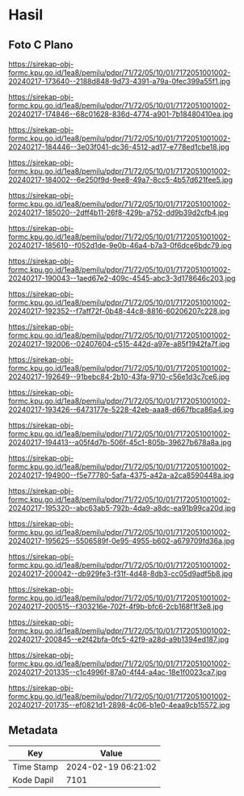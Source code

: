 # Hasil

## Foto C Plano

https://sirekap-obj-formc.kpu.go.id/1ea8/pemilu/pdpr/71/72/05/10/01/7172051001002-20240217-173640--2188d848-9d73-4391-a79a-0fec399a55f1.jpg

https://sirekap-obj-formc.kpu.go.id/1ea8/pemilu/pdpr/71/72/05/10/01/7172051001002-20240217-174846--68c01628-836d-4774-a901-7b18480410ea.jpg

https://sirekap-obj-formc.kpu.go.id/1ea8/pemilu/pdpr/71/72/05/10/01/7172051001002-20240217-184446--3e03f041-dc36-4512-ad17-e778ed1cbe18.jpg

https://sirekap-obj-formc.kpu.go.id/1ea8/pemilu/pdpr/71/72/05/10/01/7172051001002-20240217-184002--6e250f9d-9ee8-49a7-8cc5-4b57d621fee5.jpg

https://sirekap-obj-formc.kpu.go.id/1ea8/pemilu/pdpr/71/72/05/10/01/7172051001002-20240217-185020--2dff4b11-26f8-429b-a752-dd9b39d2cfb4.jpg

https://sirekap-obj-formc.kpu.go.id/1ea8/pemilu/pdpr/71/72/05/10/01/7172051001002-20240217-185610--f052d1de-9e0b-46a4-b7a3-0f6dce6bdc79.jpg

https://sirekap-obj-formc.kpu.go.id/1ea8/pemilu/pdpr/71/72/05/10/01/7172051001002-20240217-190043--1aed67e2-409c-4545-abc3-3d178646c203.jpg

https://sirekap-obj-formc.kpu.go.id/1ea8/pemilu/pdpr/71/72/05/10/01/7172051001002-20240217-192352--f7aff72f-0b48-44c8-8816-60206207c228.jpg

https://sirekap-obj-formc.kpu.go.id/1ea8/pemilu/pdpr/71/72/05/10/01/7172051001002-20240217-192006--02407604-c515-442d-a97e-a85f1942fa7f.jpg

https://sirekap-obj-formc.kpu.go.id/1ea8/pemilu/pdpr/71/72/05/10/01/7172051001002-20240217-192649--91bebc84-2b10-43fa-9710-c56e1d3c7ce6.jpg

https://sirekap-obj-formc.kpu.go.id/1ea8/pemilu/pdpr/71/72/05/10/01/7172051001002-20240217-193426--6473177e-5228-42eb-aaa8-d667fbca86a4.jpg

https://sirekap-obj-formc.kpu.go.id/1ea8/pemilu/pdpr/71/72/05/10/01/7172051001002-20240217-194413--a05f4d7b-506f-45c1-805b-39627b678a8a.jpg

https://sirekap-obj-formc.kpu.go.id/1ea8/pemilu/pdpr/71/72/05/10/01/7172051001002-20240217-194900--f5e77780-5afa-4375-a42a-a2ca8590448a.jpg

https://sirekap-obj-formc.kpu.go.id/1ea8/pemilu/pdpr/71/72/05/10/01/7172051001002-20240217-195320--abc63ab5-792b-4da9-a8dc-ea91b99ca20d.jpg

https://sirekap-obj-formc.kpu.go.id/1ea8/pemilu/pdpr/71/72/05/10/01/7172051001002-20240217-195625--5506589f-0e95-4955-b602-a679709fd36a.jpg

https://sirekap-obj-formc.kpu.go.id/1ea8/pemilu/pdpr/71/72/05/10/01/7172051001002-20240217-200042--db929fe3-f31f-4d48-8db3-cc05d9adf5b8.jpg

https://sirekap-obj-formc.kpu.go.id/1ea8/pemilu/pdpr/71/72/05/10/01/7172051001002-20240217-200515--f303216e-702f-4f9b-bfc6-2cb168f1f3e8.jpg

https://sirekap-obj-formc.kpu.go.id/1ea8/pemilu/pdpr/71/72/05/10/01/7172051001002-20240217-200845--e2f42bfa-0fc5-42f9-a28d-a9b1394ed187.jpg

https://sirekap-obj-formc.kpu.go.id/1ea8/pemilu/pdpr/71/72/05/10/01/7172051001002-20240217-201335--c1c4996f-87a0-4f44-a4ac-18e1f0023ca7.jpg

https://sirekap-obj-formc.kpu.go.id/1ea8/pemilu/pdpr/71/72/05/10/01/7172051001002-20240217-201735--ef0821d1-2898-4c06-b1e0-4eaa9cb15572.jpg


## Metadata

| Key        | Value               |
| ---------- | ------------------- |
| Time Stamp | 2024-02-19 06:21:02 |
| Kode Dapil | 7101                |



